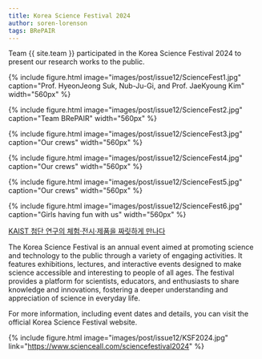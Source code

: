 ```yaml
---
title: Korea Science Festival 2024
author: soren-lorenson
tags: BRePAIR
---
```


Team {{ site.team }} participated in the Korea Science Festival 2024 to present our research works to the public.

{% include figure.html image="images/post/issue12/ScienceFest1.jpg" caption="Prof. HyeonJeong Suk, Nub-Ju-Gi, and Prof. JaeKyoung Kim" width="560px" %}

{% include figure.html image="images/post/issue12/ScienceFest2.jpg" caption="Team BRePAIR" width="560px" %}

{% include figure.html image="images/post/issue12/ScienceFest3.jpg" caption="Our crews" width="560px" %}

{% include figure.html image="images/post/issue12/ScienceFest4.jpg" caption="Our crews" width="560px" %}

{% include figure.html image="images/post/issue12/ScienceFest5.jpg" caption="Our crews" width="560px" %}

{% include figure.html image="images/post/issue12/ScienceFest6.jpg" caption="Girls having fun with us" width="560px" %}

<a href="https://news.kaist.ac.kr/news/html/news/?mode=V&mng_no=36411"> KAIST 첨단 연구의 체험·전시·제품을 짜릿하게 만나다​ </a>

The Korea Science Festival is an annual event aimed at promoting science and technology to the public through a variety of engaging activities. It features exhibitions, lectures, and interactive events designed to make science accessible and interesting to people of all ages. The festival provides a platform for scientists, educators, and enthusiasts to share knowledge and innovations, fostering a deeper understanding and appreciation of science in everyday life.

For more information, including event dates and details, you can visit the official Korea Science Festival website.

{% include figure.html image="images/post/issue12/KSF2024.jpg" link="https://www.scienceall.com/sciencefestival2024" %}
